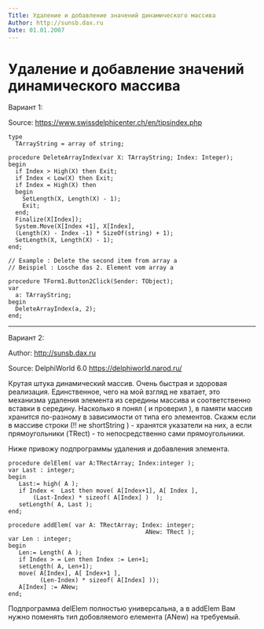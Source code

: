 ```yaml
---
Title: Удаление и добавление значений динамического массива
Author: http://sunsb.dax.ru
Date: 01.01.2007
---
```



Удаление и добавление значений динамического массива
====================================================

Вариант 1:

Source: <https://www.swissdelphicenter.ch/en/tipsindex.php>

    type 
      TArrayString = array of string; 
     
    procedure DeleteArrayIndex(var X: TArrayString; Index: Integer); 
    begin 
      if Index > High(X) then Exit; 
      if Index < Low(X) then Exit; 
      if Index = High(X) then 
      begin 
        SetLength(X, Length(X) - 1); 
        Exit; 
      end; 
      Finalize(X[Index]); 
      System.Move(X[Index +1], X[Index], 
      (Length(X) - Index -1) * SizeOf(string) + 1); 
      SetLength(X, Length(X) - 1); 
    end; 
     
    // Example : Delete the second item from array a 
    // Beispiel : Losche das 2. Element vom array a 
     
    procedure TForm1.Button2Click(Sender: TObject); 
    var 
      a: TArrayString; 
    begin 
      DeleteArrayIndex(a, 2); 
    end; 


------------------------------------------------------------------------

Вариант 2:

Author: http://sunsb.dax.ru

Source: DelphiWorld 6.0 <https://delphiworld.narod.ru/>

Крутая штука динамический массив. Очень быстрая и здоровая реализация.
Единственное, чего на мой взгляд не хватает, это механизма удаления
элемента из середины массива и соответственно вставки в середину.
Насколько я понял ( и проверил ), в памяти массив хранится по-разному в
зависимости от типа его элементов. Скажм если в массиве строки
(!! не shortString ) - хранятся указатели на них, а если прямоугольники
(TRect) - то непосредственно сами прямоугольники.

Ниже привожу подпрограммы удаления и добавления элемента.

    procedure delElem( var A:TRectArray; Index:integer );
    var Last : integer;
    begin
       Last:= high( A );
       if Index <  Last then move( A[Index+1], A[ Index ],
           (Last-Index) * sizeof( A[Index] )  );
       setLength( A, Last );
    end;
     
    procedure addElem( var A: TRectArray; Index: integer;
                                           ANew: TRect );
    var Len : integer;
    begin
       Len:= Length( A );
       if Index > = Len then Index := Len+1;
       setLength( A, Len+1);
       move( A[Index], A[ Index+1 ],
             (Len-Index) * sizeof( A[Index] ));
       A[Index] := ANew;
    end;

Подпрограмма delElem полностью универсальна, а в addElem Вам нужно
поменять тип добовляемого елемента (ANew) на требуемый.




